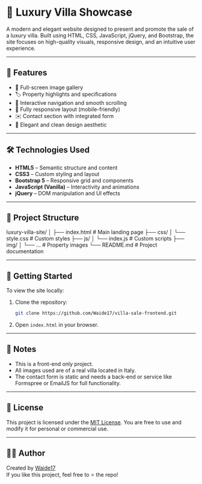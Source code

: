 # 🏡 Luxury Villa Showcase

A modern and elegant website designed to present and promote the sale of a luxury villa. Built using HTML, CSS, JavaScript, jQuery, and Bootstrap, the site focuses on high-quality visuals, responsive design, and an intuitive user experience.

---

## 🌟 Features

- 📸 Full-screen image gallery
- 🏷️ Property highlights and specifications
- 🧭 Interactive navigation and smooth scrolling
- 📱 Fully responsive layout (mobile-friendly)
- ✉️ Contact section with integrated form
- 🎨 Elegant and clean design aesthetic

---

## 🛠️ Technologies Used

- **HTML5** – Semantic structure and content
- **CSS3** – Custom styling and layout
- **Bootstrap 5** – Responsive grid and components
- **JavaScript (Vanilla)** – Interactivity and animations
- **jQuery** – DOM manipulation and UI effects

---

## 📁 Project Structure


luxury-villa-site/
│
├── index.html # Main landing page
├── css/
│ └── style.css # Custom styles
├── js/
│ └── index.js # Custom scripts
├── img/
│ └── ... # Property images
└── README.md # Project documentation

---

## 🚀 Getting Started

To view the site locally:

1. Clone the repository:
   ```bash
   git clone https://github.com/Waide17/villa-sale-frontend.git
   
2. Open `index.html` in your browser.

---

## 📌 Notes

- This is a front-end only project.
- All images used are of a real villa located in Italy.
- The contact form is static and needs a back-end or service like Formspree or EmailJS for full functionality.

---

## 🪪 License

This project is licensed under the [MIT License](LICENSE). You are free to use and modify it for personal or commercial use.

---

## 🙋‍♂️ Author

Created by [Waide17](https://github.com/Waide17)  
If you like this project, feel free to ⭐️ the repo!


